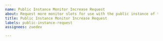 ```yaml
---
name: Public Instance Monitor Increase Request
about: Request more monitor slots for use with the public instance of the bot
title: Public Instance Monitor Increase Request
labels: public-instance-request
assignees: zuedev

---
```


<!--
Game server monitoring causes significantly more network strain on our servers than our other bots. To help mitigate this, we have limited the public bot to only 3 active monitors per Discord user.

However, we are able to manually increase this limit following a review of legitimacy performed by a human being. This process will be mainly automated soon, but for now it is done manually.

In order to receive an increase, please submit this issue with the following information:
  - Your Discord tag (username#1234)
  - A valid invite link to your Discord server
  - The amount of extra server monitors you need

Enter this information after the arrow below on the next line! :>
-->

